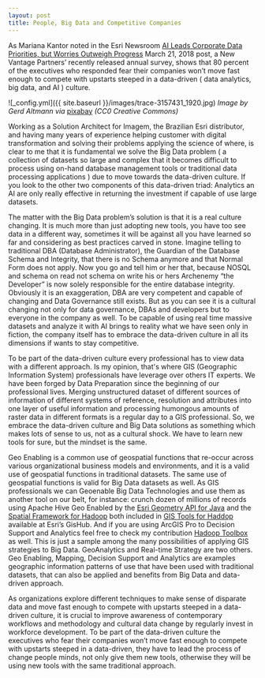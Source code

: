 ```yaml
---
layout: post
title: People, Big Data and Competitive Companies
---
```


As Mariana Kantor noted in the Esri Newsroom [AI Leads Corporate Data Priorities, but Worries Outweigh Progress]( https://www.esri.com/about/newsroom/publications/wherenext/business-executives-and-ai/?adumkts=branding&aduc=social&adum=external&aduSF=linkedin&aduca=m18wherenext&aduco=execs_and_AI&adut=social_team&adbsc=social_20180326_2227211&adbid=6384051703582461952&adbpl=li&adbpr=5311) March 21, 2018 post, a New Vantage Partners’ recently released annual survey, shows that 80 percent of the executives who responded fear their companies won’t move fast enough to compete with upstarts steeped in a data-driven ( data analytics, big data, and AI ) culture.

![_config.yml]({{ site.baseurl }}/images/trace-3157431_1920.jpg)
*Image by Gerd Altmann via* [pixabay](https://pixabay.com/pt/rastreamento-bordo-tecnologia-3157431/) *(CC0 Creative Commons)*

Working as a Solution Architect for Imagem, the Brazilian Esri distributor, and having many years of experience helping customer with digital transformation and solving their problems applying the science of where, is clear to me that it is fundamental we solve the Big Data problem ( a collection of datasets so large and complex that it becomes difficult to process using on-hand database management tools or traditional data processing applications ) due to move towards the data-driven culture. If you look to the other two components of this data-driven triad: Analytics an AI are only really effective in returning the investment if capable of use large datasets. 

The matter with the Big Data problem’s solution is that  it is a real culture changing.  It is much more than just adopting new tools, you have too see data in a different way, sometimes it will be against all you have learned so far and considering as best practices carved in stone.  Imagine telling to traditional DBA (Database Administrator), the Guardian of the Database Schema and Integrity, that there is no Schema anymore and that Normal Form does not apply. Now you go and tell him or her that, because NOSQL and  schema on read not schema on write his or hers Archenemy “the Developer” is now solely responsible for the entire database integrity.  Obviously it is an exaggeration, DBA are very competent and capable of changing and Data Governance still exists. But as you can see it is a cultural changing not only for data governance, DBAs and developers but to everyone in the company as well. To be capable of using real time massive datasets and analyze it with AI brings to reality what we have seen only in fiction, the company itself has to embrace the data-driven culture in all its dimensions if wants to stay competitive.

To be part of the data-driven culture every professional has to view data with a different approach. Is my opinion, that's where GIS (Geographic Information System) professionals have leverage over others IT experts.  We have been forged by Data Preparation since the beginning of our professional lives. Merging unstructured dataset of different sources of information of different systems of reference, resolution and attributes into one layer of useful information and processing humongous amounts of raster data in different formats is a regular day to a GIS professional. So, we embrace the data-driven culture and Big Data solutions as something which makes lots of sense to us, not as a cultural shock.  We have to learn new tools for sure, but the mindset is the same.

Geo Enabling is a common use of geospatial functions that re-occur across various organizational business models and 
environments, and it is a valid use of geospatial functions in traditional datasets. The same use of geospatial functions is valid for Big Data datasets as well. As GIS professionals we can Geoenable Big Data Technologies and use them as another tool on our belt, for instance: crunch dozen of millions of records using Apache Hive Geo Enabled by the [Esri Geometry API for Java](https://github.com/Esri/geometry-api-java) and  the [Spatial Framework for Hadoop](https://github.com/Esri/spatial-framework-for-hadoop) both included in [GIS Tools for Haddop](http://esri.github.io/gis-tools-for-hadoop/ ) available at Esri’s GisHub.  And if you are using ArcGIS Pro to Decision Support and Analytics feel free to check my contribution [Hadoop Toolbox](https://github.com/carloseduardotoledo/bigdata_arctoolbox/tree/master/hdfs) as well.  This is just a sample among the many possibilities of applying GIS strategies to Big Data. GeoAnalytics and Real-time Strategy are two others. Geo Enabling, Mapping, Decision Support and Analytics are examples geographic information patterns of use that have been used with traditional  datasets, that can also be applied and benefits from Big Data and data-driven approach.

As organizations explore different techniques to make sense of disparate data and move fast enough to compete with upstarts steeped in a data-driven culture, it is crucial to improve awareness of contemporary workflows and methodology and cultural data change by regularly invest in workforce development. To be part of the data-driven culture the executives who fear their companies won’t move fast enough to compete with upstarts steeped in a data-driven, they have to lead the process of change people minds, not only give them new tools, otherwise they will be using new tools with the same traditional approach.
